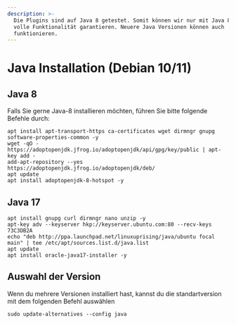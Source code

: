 ```yaml
---
description: >-
  Die Plugins sind auf Java 8 getestet. Somit können wir nur mit Java 8 die
  volle Funktionalität garantieren. Neuere Java Versionen können auch
  funktionieren.
---
```


# Java Installation (Debian 10/11)

## Java 8

Falls Sie gerne Java-8 installieren möchten, führen Sie bitte folgende Befehle durch:

```
apt install apt-transport-https ca-certificates wget dirmngr gnupg software-properties-common -y
wget -qO - https://adoptopenjdk.jfrog.io/adoptopenjdk/api/gpg/key/public | apt-key add -
add-apt-repository --yes https://adoptopenjdk.jfrog.io/adoptopenjdk/deb/
apt update
apt install adoptopenjdk-8-hotspot -y
```

## Java 17

```
apt install gnupg curl dirmngr nano unzip -y
apt-key adv --keyserver hkp://keyserver.ubuntu.com:80 --recv-keys 73C3DB2A
echo "deb http://ppa.launchpad.net/linuxuprising/java/ubuntu focal main" | tee /etc/apt/sources.list.d/java.list
apt update
apt install oracle-java17-installer -y
```

## Auswahl der Version

Wenn du mehrere Versionen installiert hast, kannst du die standartversion mit dem folgenden Befehl auswählen

```
sudo update-alternatives --config java
```
